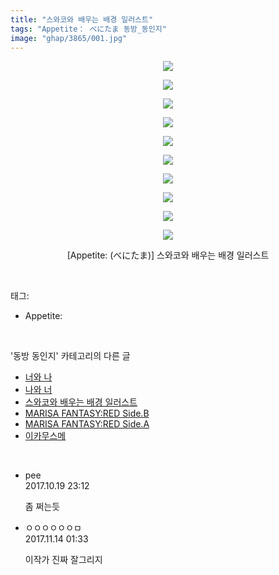 ```yaml
---
title: "스와코와 배우는 배경 일러스트"
tags: "Appetite： べにたま 동방_동인지"
image: "ghap/3865/001.jpg"
---
```

<div class="article">
<p style="text-align: center; clear: none; float: none;"><img src="{{ site.nasurl }}/ghap/3865/001.jpg"/></p>
<p style="text-align: center; clear: none; float: none;"><img src="{{ site.nasurl }}/ghap/3865/002.jpg"/></p>
<p style="text-align: center; clear: none; float: none;"><img src="{{ site.nasurl }}/ghap/3865/003.jpg"/></p>
<p style="text-align: center; clear: none; float: none;"><img src="{{ site.nasurl }}/ghap/3865/004.jpg"/></p>
<p style="text-align: center; clear: none; float: none;"><img src="{{ site.nasurl }}/ghap/3865/005.jpg"/></p>
<p style="text-align: center; clear: none; float: none;"><img src="{{ site.nasurl }}/ghap/3865/006.jpg"/></p>
<p style="text-align: center; clear: none; float: none;"><img src="{{ site.nasurl }}/ghap/3865/007.jpg"/></p>
<p style="text-align: center; clear: none; float: none;"><img src="{{ site.nasurl }}/ghap/3865/008.jpg"/></p>
<p style="text-align: center; clear: none; float: none;"><img src="{{ site.nasurl }}/ghap/3865/009.jpg"/></p>
<p style="text-align: center; clear: none; float: none;"><img src="{{ site.nasurl }}/ghap/3865/010.jpg"/></p>
<p style="text-align: center; clear: none; float: none;">[Appetite: (べにたま)] 스와코와 배우는 배경 일러스트</p>
</div><br/>
<div class="tagTrail">
<p>태그: </p>
<ul>
<li>Appetite:</li>
</ul>
</div><br/>
<div class="another">
<p>'동방 동인지' 카테고리의 다른 글</p>
<ul>
<li><a href="/2017-10-17-ghap_3867">너와 나</a></li>
<li><a href="/2017-10-17-ghap_3866">나와 너</a></li>
<li><a href="/2017-10-17-ghap_3865">스와코와 배우는 배경 일러스트</a></li>
<li><a href="/2017-10-17-ghap_3864">MARISA FANTASY:RED Side.B</a></li>
<li><a href="/2017-10-17-ghap_3863">MARISA FANTASY:RED Side.A</a></li>
<li><a href="/2017-10-17-ghap_3862">이카무스메</a></li>
</ul>
</div><br/>
<div class="cb_module cb_fluid">
<div class="cb_wrt cb_profile">
<div class="comment">
<ul>
<li class="cb_thumb_off" id="comment15109590">
<div class="cb_comment_area">
<div class="cb_info_area">
<div class="cb_section">
<span class="cb_nick_name">pee</span>
</div>
<div class="cb_section">
<span class="cb_date">2017.10.19 23:12 </span>
</div>
</div>
<div class="cb_dsc_comment">
<p class="cb_dsc">
											좀 쩌는듯
										</p>
</div>
</div></li>
<li class="cb_thumb_off" id="comment15128856">
<div class="cb_comment_area">
<div class="cb_info_area">
<div class="cb_section">
<span class="cb_nick_name">ㅇㅇㅇㅇㅇㅇㅁ</span>
</div>
<div class="cb_section">
<span class="cb_date">2017.11.14 01:33 </span>
</div>
</div>
<div class="cb_dsc_comment">
<p class="cb_dsc">
											이작가 진짜 잘그리지
										</p>
</div>
</div></li>
</ul>
</div>
</div><!-- commentList close -->
</div><br/>
